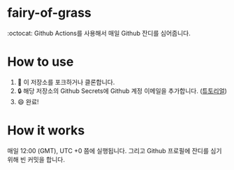 # fairy-of-grass
:octocat: Github Actions를 사용해서 매일 Github 잔디를 심어줍니다.

# How to use
1. :fork_and_knife: 이 저장소를 포크하거나 클론합니다.
2. :lock: 해당 저장소의 Github Secrets에 Github 계정 이메일을 추가합니다. ([튜토리얼](https://docs.github.com/en/free-pro-team@latest/actions/reference/encrypted-secrets#creating-encrypted-secrets-for-a-repository))
3. :smile: 완료!

# How it works
매일 12:00 (GMT), UTC +0 쯤에 실행됩니다. 그리고 Github 프로필에 잔디를 심기 위해 빈 커밋을 합니다.
